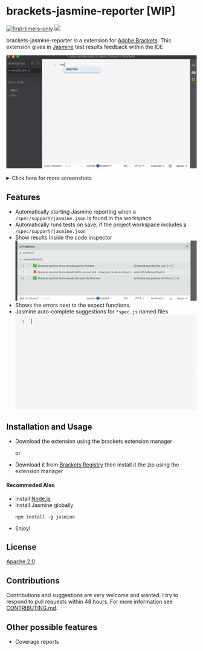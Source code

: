 # brackets-jasmine-reporter [WIP]

[![first-timers-only](https://img.shields.io/badge/first--timers--only-friendly-blue.svg?style=flat-square)](https://www.firsttimersonly.com/)
[<img src="https://img.shields.io/badge/slack-@ossenthusiasts-brown.svg?logo=slack">](https://join.slack.com/t/ossenthusiasts/shared_invite/zt-eh9g0u7k-l2uUmCCBhUTHY8EWZFShIw)

brackets-jasmine-reporter is a extension for [Adobe Brackets](https://brackets.io
). This extension gives in [Jasmine](https://jasmine.github.io/) test results feedback within the IDE

![Brackets Extension Demo](https://github.com/nadchif/brackets-jasmine/raw/master/screenshots/brackets-jasmine-scr.gif)
<details>
  <summary>
    Click here for more screenshots
  </summary>
  
  ![Brackets Extension Demo](https://github.com/nadchif/brackets-jasmine/raw/master/screenshots/brackets-jasmine-still.png)
  
</details>

## Features
* Automatically starting Jasmine reporting when a `/spec/support/jasmine.json` is found in the workspace
* Automatically runs tests on save, if the project workspace includes a `/spec/support/jasmine.json`
* Show results inside the code inspector
  ![Brackets Extension Code Inspection](https://github.com/nadchif/brackets-jasmine/raw/master/screenshots/brackets-jasmine-code-inspector.png)
* Shows the errors next to the expect functions. 
* Jasmine auto-complete suggestions for `*spec.js` named files
  ![Brackets Extension Auto Complete Demo](https://github.com/nadchif/brackets-jasmine/raw/master/screenshots/brackets-jasmine-autocomplete.gif)

## Installation and Usage
* Download the extension using the brackets extension manager 
    
    or 
    
* Download it from [Brackets Registry](https://registry.brackets.io/) then install it the zip using the extension manager
#### Recommeded Also
* Install [Node.js](https://nodejs.org/en/download/)
* Install Jasmine globally
  ```
  npm install -g jasmine
  ```
* Enjoy!

## License
[Apache 2.0](https://github.com/nadchif/brackets-jasmine/blob/master/LICENSE)

## Contributions
Contributions and suggestions are very welcome and wanted. I try to respond to pull requests within 48 hours. For more information see [CONTRIBUTING.md](https://github.com/nadchif/brackets-jasmine/blob/master/CONTRIBUTING.md).

## Other possible features
* Coverage reports
